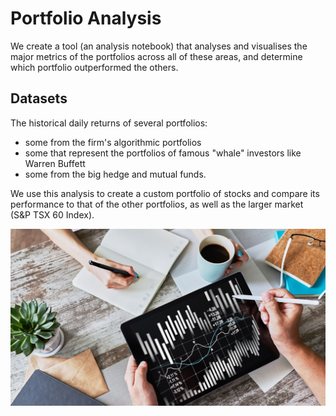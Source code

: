 # Portfolio Analysis

We create a tool (an analysis notebook) that analyses and visualises the major metrics of the portfolios across all of these areas, 
and determine which portfolio outperformed the others. 

## Datasets
The historical daily returns of several portfolios: 
- some from the firm's algorithmic portfolios 
- some that represent the portfolios of famous "whale" investors like Warren Buffett
- some from the big hedge and mutual funds. 


We use this analysis to create a custom portfolio of stocks and compare its performance to that 
of the other portfolios, as well as the larger market (S&P TSX 60 Index).

<img src="portfolio-analysis.png" alt="isolated" width="700"/>
